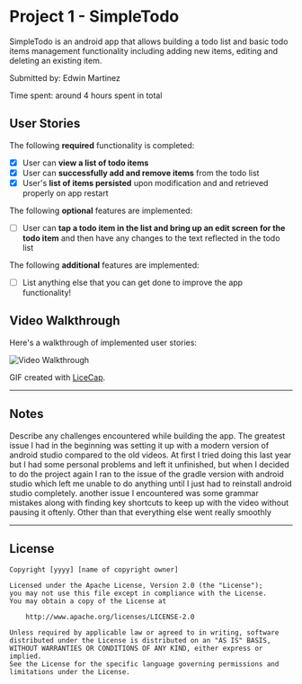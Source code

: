 # Project 1 - SimpleTodo

SimpleTodo is an android app that allows building a todo list and basic todo items management functionality including adding new items, editing and deleting an existing item.

Submitted by: Edwin Martinez

Time spent: around 4 hours spent in total

## User Stories

The following **required** functionality is completed:

* [x] User can **view a list of todo items**
* [x] User can **successfully add and remove items** from the todo list
* [x] User's **list of items persisted** upon modification and and retrieved properly on app restart

The following **optional** features are implemented:

* [ ] User can **tap a todo item in the list and bring up an edit screen for the todo item** and then have any changes to the text reflected in the todo list

The following **additional** features are implemented:

* [ ] List anything else that you can get done to improve the app functionality!

## Video Walkthrough

Here's a walkthrough of implemented user stories:

<img src='http://i.imgur.com/link/to/your/gif/file.gif' title='Video Walkthrough' width='' alt='Video Walkthrough' />

GIF created with [LiceCap](http://www.cockos.com/licecap/).

**********************************************************************************************************************************
## Notes

Describe any challenges encountered while building the app.
The greatest issue I had in the beginning was setting it up with a modern version of android studio compared to the old videos. At first I tried doing this last year but I
had some personal problems and left it unfinished, but when I decided to do the project again I ran to the issue of the gradle version with android studio which left me
unable to do anything until I just had to reinstall android studio completely. another issue I encountered was some grammar mistakes along with finding key shortcuts to keep
up with the video without pausing it oftenly. Other than that everything else went really smoothly
**********************************************************************************************************************************


## License

    Copyright [yyyy] [name of copyright owner]

    Licensed under the Apache License, Version 2.0 (the "License");
    you may not use this file except in compliance with the License.
    You may obtain a copy of the License at

        http://www.apache.org/licenses/LICENSE-2.0

    Unless required by applicable law or agreed to in writing, software
    distributed under the License is distributed on an "AS IS" BASIS,
    WITHOUT WARRANTIES OR CONDITIONS OF ANY KIND, either express or implied.
    See the License for the specific language governing permissions and
    limitations under the License.
